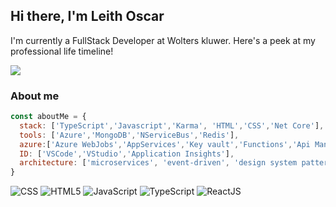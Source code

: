 <h2> Hi there, I'm Leith Oscar </h2>


I'm currently a FullStack Developer at Wolters kluwer. Here's a peek at my professional life timeline!



[<img src="https://img.shields.io/badge/linkedin-LeithOscar-blue?style=for-the-badge&logo=linkedin"/>][1]


### About me

```javascript
const aboutMe = {
  stack: ['TypeScript','Javascript','Karma', 'HTML','CSS','Net Core'],
  tools: ['Azure','MongoDB','NServiceBus','Redis'],
  azure:['Azure WebJobs','AppServices','Key vault','Functions','Api Management']
  ID: ['VSCode','VStudio','Application Insights'],
  architecture: ['microservices', 'event-driven', 'design system pattern'], 
}

```


![CSS](https://img.shields.io/badge/css3-%231572B6.svg?style=for-the-badge&logo=css3&logoColor=white)
![HTML5](https://img.shields.io/badge/html5-%23E34F26.svg?style=for-the-badge&logo=html5&logoColor=white)
![JavaScript](https://img.shields.io/badge/javascript-%23323330.svg?style=for-the-badge&logo=javascript&logoColor=%23F7DF1E)
![TypeScript](https://img.shields.io/badge/typescript-%23323330.svg?style=for-the-badge&logo=typescript&logoColor=%23F7DF1E)
![ReactJS](https://img.shields.io/badge/react-%23E34F26.svg?style=for-the-badge&logo=react&logoColor=white)


[1]: https://www.linkedin.com/in/leith-oscar/
